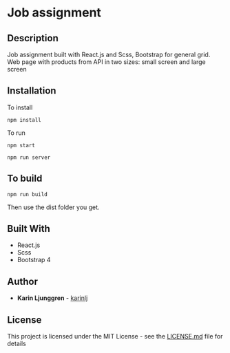 # Job assignment

## Description

Job assignment built with React.js and Scss, Bootstrap for general grid.
Web page with products from API in two sizes: small screen and large screen

## Installation

To install

`npm install`

To run

`npm start`

`npm run server`

## To build

`npm run build`

Then use the dist folder you get.

## Built With

- React.js
- Scss
- Bootstrap 4

## Author

- **Karin Ljunggren** - [karinlj](https://github.com/karinlj)

## License

This project is licensed under the MIT License - see the [LICENSE.md](LICENSE.md) file for details
